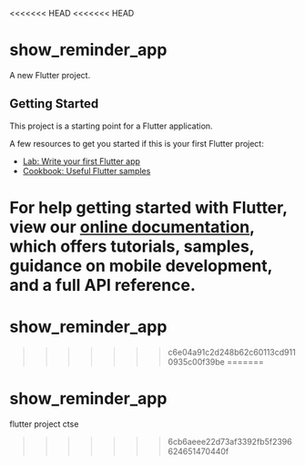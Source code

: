 <<<<<<< HEAD
<<<<<<< HEAD
# show_reminder_app

A new Flutter project.

## Getting Started

This project is a starting point for a Flutter application.

A few resources to get you started if this is your first Flutter project:

- [Lab: Write your first Flutter app](https://flutter.dev/docs/get-started/codelab)
- [Cookbook: Useful Flutter samples](https://flutter.dev/docs/cookbook)

For help getting started with Flutter, view our
[online documentation](https://flutter.dev/docs), which offers tutorials,
samples, guidance on mobile development, and a full API reference.
=======
# show_reminder_app
>>>>>>> c6e04a91c2d248b62c60113cd9110935c00f39be
=======
# show_reminder_app
flutter project ctse
>>>>>>> 6cb6aeee22d73af3392fb5f2396624651470440f
